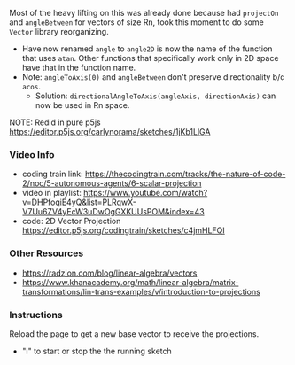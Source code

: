 Most of the heavy lifting on this was already done because had `projectOn` and `angleBetween` for vectors of size Rn, took this moment to do some `Vector` library reorganizing. 

- Have now renamed `angle` to `angle2D` is now the name of the function that uses `atan`. Other functions that specifically work only in 2D space have that in the function name. 
- Note: `angleToAxis(0)` and `angleBetween` don't preserve directionality b/c `acos`.
    - Solution: `directionalAngleToAxis(angleAxis, directionAxis)` can now be used in Rn space.

NOTE: Redid in pure p5js <https://editor.p5js.org/carlynorama/sketches/1jKb1LlGA>

### Video Info

- coding train link: <https://thecodingtrain.com/tracks/the-nature-of-code-2/noc/5-autonomous-agents/6-scalar-projection>
- video in playlist: <https://www.youtube.com/watch?v=DHPfoqiE4yQ&list=PLRqwX-V7Uu6ZV4yEcW3uDwOgGXKUUsPOM&index=43>
- code: 2D Vector Projection <https://editor.p5js.org/codingtrain/sketches/c4jmHLFQI>

### Other Resources

- <https://radzion.com/blog/linear-algebra/vectors>
- <https://www.khanacademy.org/math/linear-algebra/matrix-transformations/lin-trans-examples/v/introduction-to-projections>

### Instructions
Reload the page to get a new base vector to receive the projections.

- "l" to start or stop the the running sketch
